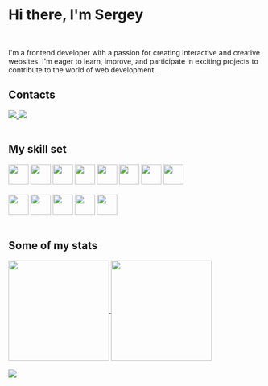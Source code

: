 <h1>Hi there, I'm Sergey</h1>
<br />

I'm a frontend developer with a passion for creating interactive and creative websites. I'm eager to learn, improve, and participate in exciting projects to contribute to the world of web development.

<h2>Contacts</h2>
<div>
  <a href="https://t.me/SergAsEnt" target="_blank" rel="noopener">
    <img src="https://img.shields.io/badge/-Telegram-090909?style=for-the-badge&logo=telegram&logoColor=27A0D9" />
  </a>
  <a href="mailto:sega12b@yandex.ru" target="_blank" rel="noopener">
    <img src="https://img.shields.io/badge/Email-D14836?style=for-the-badge&logo=maildotru&logoColor=white" />
  </a>
</div>

<br />

<h2>My skill set</h2>
<div>
  <img src="https://img.shields.io/badge/react-%23323330?style=for-the-badge&logo=react&logoColor=%2361DAFB" height="40" />
  <img src="https://img.shields.io/badge/javascript-%23323330?style=for-the-badge&logo=javascript&logoColor=%23F7DF1E" height="40" />
  <img src="https://img.shields.io/badge/html5-%23323330?style=for-the-badge&logo=html5&logoColor=D14836" height="40" />
  <img src="https://img.shields.io/badge/css3-%23323330?style=for-the-badge&logo=css3&logoColor=%231572B6" height="40" />
  <img src="https://img.shields.io/badge/bem-%23323330?style=for-the-badge&logo=bem&logoColor=AAAAAA" height="40" />
  <img src="https://img.shields.io/badge/git-%23323330?style=for-the-badge&logo=git&logoColor=D14836" height="40" />
  <img src="https://img.shields.io/badge/webpack-%23323330?style=for-the-badge&logo=webpack&logoColor=1a6bac" height="40" />
  <img src="https://img.shields.io/badge/eslint-%23323330?style=for-the-badge&logo=eslint&logoColor=6358D4" height="40" />
</div>
<br />
<div>
  <img src="https://img.shields.io/badge/node.js-%23323330?style=for-the-badge&logo=nodedotjs&logoColor=26e00" height="40" />
  <img src="https://img.shields.io/badge/express-%23323330?style=for-the-badge&logo=express&logoColor=eee" height="40" />
  <img src="https://img.shields.io/badge/mongodb-%23323330?style=for-the-badge&logo=mongodb&logoColor=06ef67" height="40" />
  <img src="https://img.shields.io/badge/nginx-%23323330?style=for-the-badge&logo=nginx&logoColor=009900" height="40" />
  <img src="https://img.shields.io/badge/bash-%23323330?style=for-the-badge&logo=gnubash&logoColor=73878C" height="40" />
</div>
<br />

<h2>Some of my stats</h2>

<a href="https://github.com/anuraghazra/github-readme-stats">
  <img height=200 align="center" src="https://github-readme-stats.vercel.app/api?username=sergasent&show_icons=true&theme=holi&hide_title=true" />
</a>
<a href="https://github.com/anuraghazra/convoychat">
  <img height="200" align="center" src="https://github-readme-stats.vercel.app/api/top-langs/?username=sergasent&layout=compact&theme=holi&langs_count=8" />
</a>
<br />
<br />
<div>
  <a href="https://www.codewars.com/users/sergasent">
    <img align="top" src="https://www.codewars.com/users/sergasent/badges/large" />
  </a>
</div>

<!--
**sergasent/sergasent** is a ✨ _special_ ✨ repository because its `README.md` (this file) appears on your GitHub profile.

Here are some ideas to get you started:

- 🌱 I’m currently learning ...
- 👯 I’m looking to collaborate on ...
- 🤔 I’m looking for help with ...
- 💬 Ask me about ...
- 📫 How to reach me: ...
- 😄 Pronouns: ...
- ⚡ Fun fact: ...
-->
